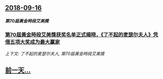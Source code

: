 ## [2018-09-16](/zh/news/2018/09/16/index.md)

##### 第70屆黃金時段艾美獎
### [第70屆黃金時段艾美獎获奖名单正式揭晓，《了不起的麦瑟尔夫人》凭借五项大奖成为最大赢家 ](/zh/news/2018/09/16/第70屆黃金時段艾美獎获奖名单正式揭晓-了不起的麦瑟尔夫人-凭借五项大奖成为最大赢家.md)
_上下文: 了不起的麦瑟尔夫人, 第70屆黃金時段艾美獎_

## [前一天...](/zh/news/2018/09/15/index.md)

